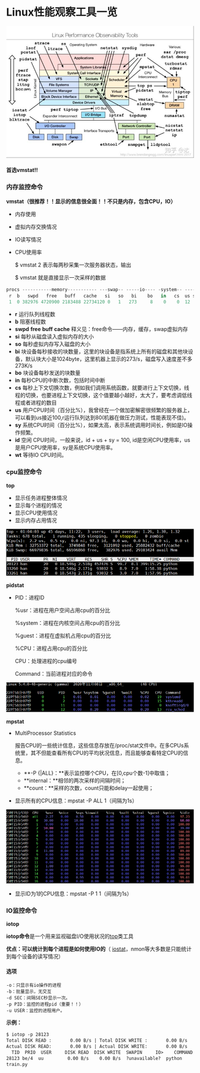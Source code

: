 # Linux性能观察工具一览

![](../.gitbook/assets/1.jpg)

#### **首选vmstat!!**

### **内存监控命令**

**vmstat（很推荐！！显示的信息很全面！！不只是内存，包含CPU，IO）**

* 内存使用
* 虚拟内存交换情况
* IO读写情况
* CPU使用率

  $ vmstat 2 表示每两秒采集一次服务器状态，输出

  $ vmstat 就是直接显示一次采样的数据

```csharp
procs -----------memory----------- ---swap-- -----io---- -system-- ------cpu-----
 r  b   swpd   free   buff   cache   si   so   bi    bo   in   cs  us sy id wa st
 1  0 382976 4720900 2183488 22734120 0   1   273     8    0    0  12  5 82  1  0
```

* **r** 运行队列线程数
* **b** 阻塞线程数
* **swpd** **free** **buff** **cache** 释义见：free命令——内存，缓存，swap虚拟内存
* **si**  每秒从磁盘读入虚拟内存的大小
* **so**  每秒虚拟内存写入磁盘的大小
* **bi**  块设备每秒接收的块数量，这里的块设备是指系统上所有的磁盘和其他块设备，默认块大小是1024byte，这里机器上显示的273/s，磁盘写入速度差不多273K/s
* **bo** 块设备每秒发送的块数量
* **in** 每秒CPU的中断次数，包括时间中断
* **cs** 每秒上下文切换次数，例如我们调用系统函数，就要进行上下文切换，线程的切换，也要进程上下文切换，这个值要越小越好，太大了，要考虑调低线程或者进程的数目
* **us** 用户CPU时间（百分比%），我曾经在一个做加密解密很频繁的服务器上，可以看到us接近100,r运行队列达到80\(机器在做压力测试，性能表现不佳\)。
* **sy** 系统CPU时间（百分比%），如果太高，表示系统调用时间长，例如是IO操作频繁。
* **id**  空闲 CPU时间，一般来说，id + us + sy = 100, id是空闲CPU使用率，us是用户CPU使用率，sy是系统CPU使用率。
* **wt** 等待IO CPU时间。

### **cpu监控命令**

**top**

* 显示任务进程整体情况
* 显示每个进程的情况
* 显示CPU使用情况
* 显示内存占用情况

![](../.gitbook/assets/wu-biao-ti-%20%285%29.png)

**pidstat**

* PID：进程ID

  %usr：进程在用户空间占用cpu的百分比

  %system：进程在内核空间占用cpu的百分比

  %guest：进程在虚拟机占用cpu的百分比

  %CPU：进程占用cpu的百分比

  CPU：处理进程的cpu编号

  Command：当前进程对应的命令

![](../.gitbook/assets/wu-biao-ti-%20%284%29.png)

**mpstat**

* MultiProcessor Statistics 

  报告CPU的一些统计信息，这些信息存放在/proc/stat文件中。在多CPUs系统里，其不但能查看所有CPU的平均状况信息，而且能够查看特定CPU的信息。

  * **-P {\|ALL}：**表示监控哪个CPU，在\[0,cpu个数-1\]中取值；
  * **internal：**相邻的两次采样的间隔时间；
  * **count：**采样的次数，count只能和delay一起使用；

* 显示所有的CPU信息：mpstat -P ALL 1（间隔为1s）

![](../.gitbook/assets/wu-biao-ti-%20%283%29.png)

* 显示ID为1的CPU信息：mpstat -P 1 1（间隔为1s）

### **IO监控命令**

**iotop**

**iotop命令**是一个用来监视磁盘I/O使用状况的[top](http://man.linuxde.net/top)类工具

**优点：可以统计到每个进程是如何使用IO的**（ [iostat](http://man.linuxde.net/iostat)，nmon等大多数是只能统计到每个设备的读写情况）

#### 选项

```text
-o：只显示有io操作的进程
-b：批量显示，无交互
-d SEC：间隔SEC秒显示一次。
-p PID：监控的进程pid（重要！！）
-u USER：监控的进程用户。
```

**示例：**

```text
$ iotop -p 28123
Total DISK READ :       0.00 B/s | Total DISK WRITE :       0.00 B/s
Actual DISK READ:       0.00 B/s | Actual DISK WRITE:       0.00 B/s
  TID  PRIO  USER     DISK READ  DISK WRITE  SWAPIN     IO>    COMMAND
28123 be/4  uu         0.00 B/s    0.00 B/s  ?unavailable?  python train.py

```



